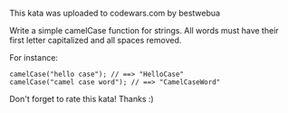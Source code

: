 This kata was uploaded to codewars.com by bestwebua

Write a simple camelCase function for strings. All words must have their first letter capitalized and all spaces removed.

For instance:
~~~~
camelCase("hello case"); // ==> "HelloCase"
camelCase("camel case word"); // ==> "CamelCaseWord"
~~~~
Don't forget to rate this kata! Thanks :)
